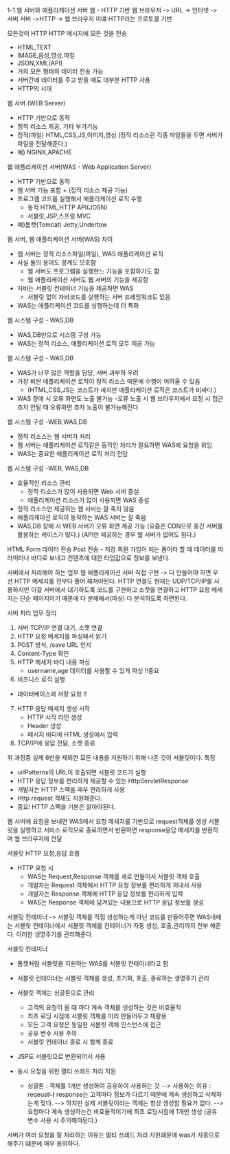 1-1.웹 서버와 애플리케이션 서버
웹 - HTTP 기반
웹 브라우저 -> URL -> 인터넷 -> 서버
서버 ->HTTP -> 웹 브라우저
이떄 HTTP라는 프로토콜 기반

모든것이 HTTP 
HTTP 메시지에 모든 것을 전송
- HTML,TEXT
- IMAGE,음성,영상,파일
- JSON,XML(API)
- 거의 모든 형태의 데이터 전송 가능
- 서버간에 데이터를 주고 받을 때도 대부분 HTTP 사용
- HTTP의 시대

웹 서버 (WEB Server)
- HTTP 기반으로 동작
- 정적 리소스 제공, 기타 부가기능
- 정적(파일) HTML,CSS,JS,이미지,영상
  (정적 리소스란 각종 파일들을 두면 서버가 파일을 전달해준다.)
- 예) NGINX,APACHE
  

웹 애플리케이션 서버(WAS - Web Application Server)
- HTTP 기반으로 동작
- 웹 서버 기능 포함 + (정적 리소스 제공 기능)
- 프로그램 코드를 실행해서 애플리케이션 로직 수행
  - 동적 HTML,HTTP API(JOSN)
  - 서블릿,JSP,스프링 MVC
- 예)톰캣(Tomcat) Jetty,Undertow

웹 서버, 웹 애플리케이션 서버(WAS) 차이
- 웹 서버는 정적 리소스파일(파일), WAS 애플리케이션 로직
- 사실 둘의 용어도 경계도 모호함
  - 웹 서버도 프로그램을 실행한느 기능을 포함하기도 함
  - 웹 애플리케이션 서버도 웹 서버의 기능을 제공함
- 자바는 서블릿 컨테이너 기능을 제공하면 WAS
  - 서블릿 없이 자바코드를 실행하는 서버 프레임워크도 있음
- WAS는 애플리케이션 코드를 싱행하는데 더 특화


웹 시스템 구성 - WAS,DB
- WAS,DB만으로 시스템 구성 가능
- WAS는 정적 리소스, 애플리케이션 로직 모두 제공 가능

웹 시스템 구성 - WAS,DB
- WAS가 너무 많은 역할을 담당, 서버 과부하 우려
- 가장 비싼 애플리케이션 로직이 정적 리소스 때문에 수행이 어려울 수 있음
  - (HTML,CSS,JS는 코스트가 싸지만 애플리케이션 로직은 코스트가 비싸다.)
- WAS 장애 시 오류 화면도 노출 불가능
  -오류 노출 시 웹 브라우저에서 요청 시 접근 조차 안될 때 오류화면 조차 노출이 불가능해진다. 

웹 시스템 구성 -WEB,WAS,DB
- 정적 리소스는 웹 서버가 처리
- 웹 서버는 애플리케이션 로직같은 동적인 처리가 필요하면 WAS에 요청을 위임
- WAS는 중요한 애플리케이션 로직 처리 전담

웹 시스템 구성 -WEB, WAS,DB
- 효율적인 리소스 관리
  - 정적 리소스가 많이 사용되면 Web 서버 증설
  - 애플리케이션 리소스가 많이 사용되면 WAS 증설
- 정적 리소스만 제공하는 웹 서버는 잘 죽지 않음
- 애플리케이션 로직이 동작하는 WAS 서버는 잘 죽음
- WAS,DB 장애 시 WEB 서버가 오류 화면 제공 가능
  (요즘은 CDN으로 중간 서버를 활용하는 케이스가 많다.)
  (API만 제공하는 경우 웹 서버가 없어도 된다.)

HTML Form 데이터 전송
Post 전송 - 저장
회원 가입이 되는 폼이라 할 때
데이터를 파라미터나 바디로 보내고
컨텐츠에 대한 타입값으로 정보를 보낸다.

서버에서 처리해야 하는 업무
웹 애플리케이션 서버 직접 구현
-> 다 만들어야 하면 우선 HTTP 메세지를 전부다 풀어 해쳐야된다.
HTTP 연결도 현재는 UDP/TCP/IP를 사용하지만
이걸 서버에서 대기하도록 코드를 구현하고
소캣을 연결하고 HTTP 요청 메세지는 단순 페이지이기 때문에
다 분해해서(파싱) 다 분석하도록 하면된다.

서버 처리 업무 정리
1. 서버 TCP/IP 연결 대기, 소캣 연결
2. HTTP 요청 메세지를 파싱해서 읽기
3. POST 방식, /save URL 인지
4. Content-Type 확인
5. HTTP 메세지 바디 내용 파싱
   - username,age 데이터를 사용할 수 있게 파싱
!!중요
6. 비즈니스 로직 실행
  - 데이터베이스에 저장 요청
!!
7. HTTP 응답 메세지 생성 시작
   - HTTP 시작 라인 생성
   - Header 생성
   - 메시지 바디에 HTML 생성에서 입력
8. TCP/IP에 응답 전달, 소켓 종료

위 과정중 실제 6번을 제외한 모든 내용을 지원하기 위해 나온 것이
서블릿이다.
특징
- urlPatterns의 URL이 호출되면 서블릿 코드가 실행
- HTTP 응답 정보를 편리하게 제공할 수 있는 HttpServletResponse
- 개발자는 HTTP 스팩을 매우 편리하게 사용
- Http request 객체도 지원해준다.
- 중요! HTTP 스팩을 기본은 알아야된다.

웹 서버에 요청을 보내면 WAS에서
요청 메세지를 기반으로 request객체를 생성
서블릿을 실행하고 서비스 로직으로 종료하면서 반환하면
response응답 메세지를 반환하며 웹 브라우저에 전달

서블릿
HTTP 요청,응답 흐름
- HTTP 요청 시
  - WAS는 Request,Response 객체를 새로 만들어서 서블릿 객체 호출
  - 개발자는 Request 객체에서 HTTP 요청 정보를 편리하게 꺼내서 사용
  - 개발자는 Response 객체에 HTTP 응답 정보를 편리하게 입력
  - WAS는 Response 객체에 담겨있는 내용으로 HTTP 응답 정보를 생성

서블릿 컨테이너
-> 서블릿 객체를 직접 생성하는게 아닌 코드를 만들어주면
WAS내에는 서블릿 컨테이너에서 서블릿 객체를 컨테이너가 자동 생성,
호출,관리까지 전부 해준다.
이러한 생명주기를 관리해준다.

서블릿 컨테이너
- 톰캣처럼 서블릿을 지원하는 WAS를 서블릿 컨테이너라고 함
- 서블릿 컨테이너는 서블릿 객체를 생성, 초기화, 호출, 종료하는 생명주기 관리
- 서블릿 객체는 싱글톤으로 관리
  - 고객의 요청이 올 떄 마다 계속 객체를 생성하는 것은 비효율적
  - 최초 로딩 시점에 서블릿 객체를 미리 만들어두고 재활용
  - 모든 고객 요청은 동일한 서블릿 객체 인스턴스에 접근
  - 공유 변수 사용 주의
  - 서블릿 컨테이너 종료 시 함꼐 종료
- JSP도 서블릿으로 변환되어서 사용
- 동시 요청을 위한 멀티 쓰레드 처리 지원

  - 싱글톤 : 객체를 1개만 생성하여 공유하여 사용하는 것
  --> 사용하는 이유 : reqeust나 response는 고객마다 정보가 다르기 때문에 계속 생성하고 삭제하는게 맞다.
  -->               하지만 실제 서블릿이라는 객체는 항상 생성할 필요가 없다.
  -->               요청마다 계속 생성하는건 비효율적이기에 최초 로딩시점에 1개만 생성
    (공유 변수 사용 시 주의해야된다.)

서버가 여러 요청을 잘 처리하는 이유는 멀티 쓰레드 처리 지원떄문에
was가 자동으로 해주기 떄문에 매우 용의하다.
